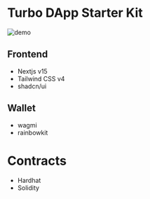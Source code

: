 # Turbo DApp Starter Kit

![demo](https://ik.imagekit.io/1winv85cn8g/turbo-dapp-starter-kit/demo@2x_GuIsszikC.png)

## Frontend

- Nextjs v15
- Tailwind CSS v4
- shadcn/ui

## Wallet

- wagmi
- rainbowkit

# Contracts

- Hardhat
- Solidity
